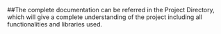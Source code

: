 ##The complete documentation can be referred in the Project Directory, which will give a complete understanding of the project including all functionalities and libraries used.
